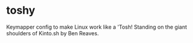 # toshy
Keymapper config to make Linux work like a 'Tosh! Standing on the giant shoulders of Kinto.sh by Ben Reaves.
